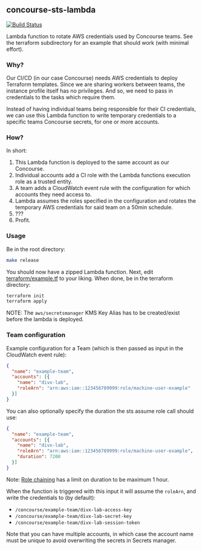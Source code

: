 ## concourse-sts-lambda

[![Build Status](https://travis-ci.org/telia-oss/concourse-sts-lambda.svg?branch=master)](https://travis-ci.org/telia-oss/concourse-sts-lambda)

Lambda function to rotate AWS credentials used by Concourse teams. See 
the terraform subdirectory for an example that should work (with minimal effort).

### Why?

Our CI/CD (in our case Concourse) needs AWS credentials to deploy Terraform
templates. Since we are sharing workers between teams, the instance profile
itself has no privileges. And so, we need to pass in credentials to the tasks 
which require them.

Instead of having individual teams being responsible for their CI credentials,
we can use this Lambda function to write temporary credentials to a specific teams
Concourse secrets, for one or more accounts.

### How?

In short:

1. This Lambda function is deployed to the same account as our Concourse.
2. Individual accounts add a CI role with the Lambda functions execution role
as a trusted entity.
3. A team adds a CloudWatch event rule with the configuration for which
accounts they need access to.
4. Lambda assumes the roles specified in the configuration and rotates 
the temporary AWS credentials for said team on a 50min schedule.
5. ???
6. Profit.

### Usage

Be in the root directory:

```bash
make release
```

You should now have a zipped Lambda function. Next, edit [terraform/example.tf](./terraform/example.tf)
to your liking. When done, be in the terraform directory:

```bash
terraform init
terraform apply
```

NOTE: The `aws/secretsmanager` KMS Key Alias has to be created/exist before the lambda is deployed.

### Team configuration

Example configuration for a Team (which is then passed as input in the CloudWatch event rule):

```json
{
  "name": "example-team",
  "accounts": [{
    "name": "divx-lab",
    "roleArn": "arn:aws:iam::123456789999:role/machine-user-example"
  }]
}
```

You can also optionally specify the duration the sts assume role call should use:

```json
{
  "name": "example-team",
  "accounts": [{
    "name": "divx-lab",
    "roleArn": "arn:aws:iam::123456789999:role/machine-user-example",
    "duration": 7200
  }]
}
```

Note: [Role chaining](https://docs.aws.amazon.com/IAM/latest/UserGuide/id_roles_terms-and-concepts.html) has a limit on duration to be maximum 1 hour.

When the function is triggered with this input it will assume the
`roleArn`, and write the credentials to (by default):

- `/concourse/example-team/divx-lab-access-key`
- `/concourse/example-team/divx-lab-secret-key`
- `/concourse/example-team/divx-lab-session-token`

Note that you can have multiple accounts, in which case the account
name must be unique to avoid overwriting the secrets in Secrets manager.
